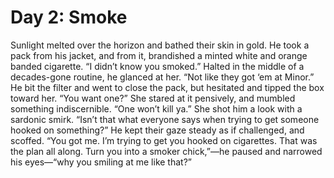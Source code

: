 # Day 2: Smoke
Sunlight melted over the horizon and bathed their skin in gold. He took a  pack from his jacket, and from it, brandished a minted white and orange banded cigarette.
“I didn’t know you smoked.”
Halted in the middle of a decades-gone routine, he glanced at her. “Not like they got ‘em at Minor.” He bit the filter and went to close the pack, but hesitated and tipped the box toward her. “You want one?” She stared at it pensively, and mumbled something indiscernible. “One won’t kill ya.”
She shot him a look with a sardonic smirk. “Isn’t that what everyone says when trying to get someone hooked on something?” 
He kept their gaze steady as if challenged, and scoffed. “You got me. I’m trying to get you hooked on cigarettes. That was the plan all along. Turn you into a smoker chick,”—he paused and narrowed his eyes—“why you smiling at me like that?”


